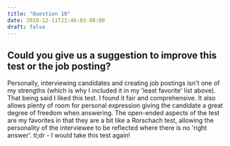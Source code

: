```yaml
---
title: "Question 10"
date: 2018-12-11T21:46:03-08:00
draft: false
---
```


## Could you give us a suggestion to improve this test or the job posting?

Personally, interviewing candidates and creating job postings isn't one of my strengths (which is why I included it in my 'least favorite' list above). That being said I liked this test. I found it fair and comprehensive. It also allows plenty of room for personal expression giving the candidate a great degree of freedom when answering. The open-ended aspects of the test are my favorites in that they are a bit like a Rorschach test, allowing the personality of the interviewee to be reflected where there is no 'right answer'. tl;dr - I would take this test again!
